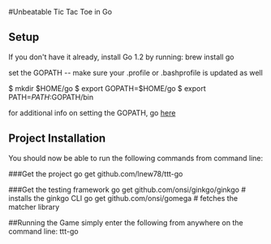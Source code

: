 #Unbeatable Tic Tac Toe in Go

## Setup
If you don't have it already, install Go 1.2 by running:
    brew install go

set the GOPATH -- make sure your .profile or .bashprofile is updated as well

  $ mkdir $HOME/go
  $ export GOPATH=$HOME/go
  $ export PATH=$PATH:$GOPATH/bin

for additional info on setting the GOPATH, go [here](http://golang.org/doc/code.html#GOPATH)

## Project Installation

You should now be able to run the following commands from command line:

###Get the project
go get github.com/lnew78/ttt-go

###Get the testing framework
go get github.com/onsi/ginkgo/ginkgo  # installs the ginkgo CLI
go get github.com/onsi/gomega         # fetches the matcher library

##Running the Game
simply enter the following from anywhere on the command line:
    ttt-go
